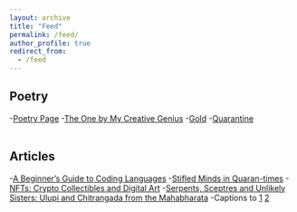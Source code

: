 ```yaml
---
layout: archive
title: "Feed"
permalink: /feed/
author_profile: true
redirect_from:
  - /feed
---
```


## Poetry
  -[Poetry Page](https://www.instagram.com/blotting.paper/)
  -[The One by My Creative Genius](https://www.manipalthetalk.org/creative/the-one-by-my-creative-genius/)
  -[Gold](https://www.manipalthetalk.org/creative/gold-day-four-of-napowrimo-2021/)
  -[Quarantine](https://www.instagram.com/reel/CFAHNLgBf05/?igshid=meha1h0nyid6)
<br> <br>
## Articles
  -[A Beginner’s Guide to Coding Languages](https://www.manipalthetalk.org/manipal/a-beginners-guide-to-coding-languages/)
  -[Stifled Minds in Quaran-times](https://www.manipalthetalk.org/informative/stifled-minds-in-quaran-times/)
  -[NFTs: Crypto Collectibles and Digital Art](https://www.manipalthetalk.org/informative/nfts-crypto-collectibles-and-digital-art/)
  -[Serpents, Sceptres and Unlikely Sisters: Ulupi and Chitrangada from the Mahabharata](https://www.manipalthetalk.org/creative/stories-11creative/serpents-sceptres-and-unlikely-sisters-ulupi-and-chitrangada-from-the-mahabharata/)
  -Captions to [1](https://www.instagram.com/p/CHNvszoBnJT/?igshid=190x8s047hz6c) [2](https://www.instagram.com/p/CJ3pK43BpJB/?igshid=1jehsxk3xr2a5)

